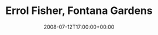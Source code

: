 ---
templateKey: event
guid: 08947ca9-6eab-11ea-99c5-002590d1d1b0
date: 2008-07-12T17:00:00+00:00
eventTime: '5pm'
title: Errol Fisher, Fontana Gardens
artist: Errol Fisher
city: Toronto
venue: Fontana Gardens
group: Tim Shia
---